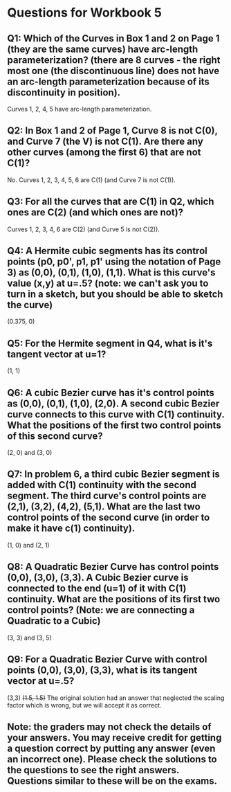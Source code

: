 # Questions for Workbook 5

## Q1: Which of the Curves in Box 1 and 2 on Page 1 (they are the same curves) have arc-length parameterization? (there are 8 curves - the right most one (the discontinuous line) does not have an arc-length parameterization because of its discontinuity in position).

Curves 1, 2, 4, 5 have arc-length parameterization.

## Q2: In Box 1 and 2 of Page 1, Curve 8 is not C(0), and Curve 7 (the V) is not C(1). Are there any other curves (among the first 6) that are not C(1)?

No. Curves 1, 2, 3, 4, 5, 6 are C(1) (and Curve 7 is not C(1)).

## Q3: For all the curves that are C(1) in Q2, which ones are C(2) (and which ones are not)?

Curves 1, 2, 3, 4, 6 are C(2) (and Curve 5 is not C(2)).

## Q4: A Hermite cubic segments has its control points (p0, p0', p1, p1' using the notation of Page 3) as (0,0), (0,1), (1,0), (1,1). What is this curve's value (x,y) at u=.5? (note: we can't ask you to turn in a sketch, but you should be able to sketch the curve)

(0.375, 0)

## Q5: For the Hermite segment in Q4, what is it's tangent vector at u=1?

(1, 1)

## Q6: A cubic Bezier curve has it's control points as (0,0), (0,1), (1,0), (2,0). A second cubic Bezier curve connects to this curve with C(1) continuity. What the positions of the first two control points of this second curve?

(2, 0) and (3, 0)

## Q7: In problem 6, a third cubic Bezier segment is added with C(1) continuity with the second segment. The third curve's control points are (2,1), (3,2), (4,2), (5,1). What are the last two control points of the second curve (in order to make it have c(1) continuity).

(1, 0) and (2, 1)

## Q8: A Quadratic Bezier Curve has control points (0,0), (3,0), (3,3). A Cubic Bezier curve is connected to the end (u=1) of it with C(1) continuity. What are the positions of its first two control points? (Note: we are connecting a Quadratic to a Cubic)

(3, 3) and (3, 5)

## Q9: For a Quadratic Bezier Curve with control points (0,0), (3,0), (3,3), what is its tangent vector at u=.5?

(3,3) ~~(1.5, 1.5)~~ The original solution had an answer that neglected the scaling factor which is wrong, but we will accept it as correct.

## Note: the graders may not check the details of your answers. You may receive credit for getting a question correct by putting any answer (even an incorrect one). Please check the solutions to the questions to see the right answers. Questions similar to these will be on the exams.
